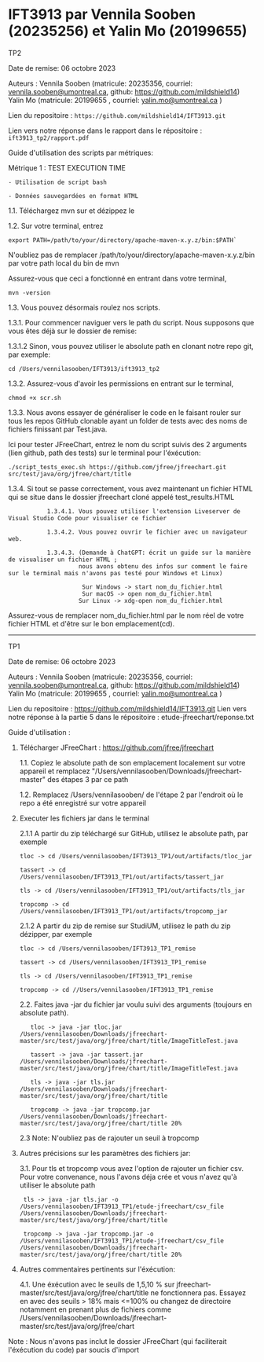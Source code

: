 # IFT3913 par Vennila Sooben (20235256) et Yalin Mo (20199655)

TP2

Date de remise: 06 octobre 2023

Auteurs : 
Vennila Sooben (matricule: 20235356, courriel: vennila.sooben@umontreal.ca, github: https://github.com/mildshield14)
Yalin Mo (matricule: 20199655 , courriel: yalin.mo@umontreal.ca )

Lien du repositoire : `https://github.com/mildshield14/IFT3913.git`

Lien vers notre réponse dans le rapport dans le répositoire : `ift3913_tp2/rapport.pdf`


Guide d'utilisation des scripts par métriques:

Métrique 1 : TEST EXECUTION TIME

    - Utilisation de script bash
    
    - Données sauvegardées en format HTML

 1.1. Téléchargez mvn sur et dézippez le

 1.2. Sur votre terminal, entrez
 
    export PATH=/path/to/your/directory/apache-maven-x.y.z/bin:$PATH`
      
   N'oubliez pas de remplacer /path/to/your/directory/apache-maven-x.y.z/bin par votre path local du bin de mvn
      
   Assurez-vous que ceci a fonctionné en entrant dans votre terminal,
   
    mvn -version

  1.3. Vous pouvez désormais roulez nos scripts.
  
   1.3.1. Pour commencer naviguer vers le path du script. Nous supposons que vous êtes déjà sur le dossier de remise:
   
   1.3.1.2 Sinon, vous pouvez utiliser le absolute path en clonant notre repo git, par exemple:
   
    cd /Users/vennilasooben/IFT3913/ift3913_tp2
          
   1.3.2. Assurez-vous d'avoir les permissions en entrant sur le terminal,
   
    chmod +x scr.sh
    
   1.3.3. Nous avons essayer de généraliser le code en le faisant rouler sur tous les repos GitHub clonable ayant un folder de tests avec des noms de fichiers finissant par Test.java.

Ici pour tester JFreeChart, entrez le nom du script suivis des 2 arguments (lien github, path des tests)        sur le terminal pour l'éxécution:

    ./script_tests_exec.sh https://github.com/jfree/jfreechart.git src/test/java/org/jfree/chart/title
               
   1.3.4. Si tout se passe correctement, vous avez maintenant un fichier HTML qui se situe dans le dossier jfreechart cloné appelé test_results.HTML
   
               1.3.4.1. Vous pouvez utiliser l'extension Liveserver de Visual Studio Code pour visualiser ce fichier 
               
               1.3.4.2. Vous pouvez ouvrir le fichier avec un navigateur web.
               
               1.3.4.3. (Demande à ChatGPT: écrit un guide sur la manière de visualiser un fichier HTML ; 
                        nous avons obtenu des infos sur comment le faire sur le terminal mais n'avons pas testé pour Windows et Linux)
                        
                         Sur Windows -> start nom_du_fichier.html
                         Sur macOS -> open nom_du_fichier.html
                        Sur Linux -> xdg-open nom_du_fichier.html

                        
  Assurez-vous de remplacer nom_du_fichier.html par le nom réel de votre fichier HTML et d'être sur le bon emplacement(cd).



----------------------------------------------------------------------------------

TP1

Date de remise: 06 octobre 2023

Auteurs : 
Vennila Sooben (matricule: 20235356, courriel: vennila.sooben@umontreal.ca, github: https://github.com/mildshield14)
Yalin Mo (matricule: 20199655 , courriel: yalin.mo@umontreal.ca )


Lien du repositoire : https://github.com/mildshield14/IFT3913.git
Lien vers notre réponse à la partie 5 dans le répositoire : etude-jfreechart/reponse.txt


Guide d'utilisation :

1. Télécharger JFreeChart : https://github.com/jfree/jfreechart
   
   1.1. Copiez le absolute path de son emplacement localement sur votre appareil et remplacez "/Users/vennilasooben/Downloads/jfreechart-master" des étapes 3 par ce path
   
   1.2. Remplacez /Users/vennilasooben/ de l'étape 2 par l'endroit où le repo a été enregistré sur votre appareil


2. Executer les fichiers jar dans le terminal
   
   2.1.1 A partir du zip téléchargé sur GitHub, utilisez le absolute path, par exemple
   
       tloc -> cd /Users/vennilasooben/IFT3913_TP1/out/artifacts/tloc_jar
      
       tassert -> cd /Users/vennilasooben/IFT3913_TP1/out/artifacts/tassert_jar
      
       tls -> cd /Users/vennilasooben/IFT3913_TP1/out/artifacts/tls_jar
      
       tropcomp -> cd /Users/vennilasooben/IFT3913_TP1/out/artifacts/tropcomp_jar

   2.1.2 A partir du zip de remise sur StudiUM, utilisez le path du zip dézipper, par exemple

       tloc -> cd /Users/vennilasooben/IFT3913_TP1_remise
      
       tassert -> cd /Users/vennilasooben/IFT3913_TP1_remise
      
       tls -> cd /Users/vennilasooben/IFT3913_TP1_remise
      
       tropcomp -> cd //Users/vennilasooben/IFT3913_TP1_remise


   2.2. Faites java -jar du fichier jar voulu suivi des arguments (toujours en absolute path).
   
          tloc -> java -jar tloc.jar /Users/vennilasooben/Downloads/jfreechart-master/src/test/java/org/jfree/chart/title/ImageTitleTest.java
         
          tassert -> java -jar tassert.jar /Users/vennilasooben/Downloads/jfreechart-master/src/test/java/org/jfree/chart/title/ImageTitleTest.java
         
          tls -> java -jar tls.jar /Users/vennilasooben/Downloads/jfreechart-master/src/test/java/org/jfree/chart/title
         
          tropcomp -> java -jar tropcomp.jar /Users/vennilasooben/Downloads/jfreechart-master/src/test/java/org/jfree/chart/title 20%


   2.3 Note: N'oubliez pas de rajouter un seuil à tropcomp


3. Autres précisions sur les paramètres des fichiers jar:
   
   3.1. Pour tls et tropcomp vous avez l'option de rajouter un fichier csv.
        Pour votre convenance, nous l'avons déja crée et vous n'avez qu'à utiliser le absolute path 
   
        tls -> java -jar tls.jar -o /Users/vennilasooben/IFT3913_TP1/etude-jfreechart/csv_file /Users/vennilasooben/Downloads/jfreechart-master/src/test/java/org/jfree/chart/title
   
        tropcomp -> java -jar tropcomp.jar -o /Users/vennilasooben/IFT3913_TP1/etude-jfreechart/csv_file /Users/vennilasooben/Downloads/jfreechart-master/src/test/java/org/jfree/chart/title 20%

4. Autres commentaires pertinents sur l'éxécution:
   
   4.1. Une éxécution avec le seuils de 1,5,10 % sur jfreechart-master/src/test/java/org/jfree/chart/title ne fonctionnera pas. Essayez en avec des seuils > 18% mais <=100% ou changez de directoire notamment en prenant plus de fichiers comme /Users/vennilasooben/Downloads/jfreechart-master/src/test/java/org/jfree/chart




Note : Nous n'avons pas inclut le dossier JFreeChart (qui faciliterait l'éxécution du code) par soucis d'import




   
    

